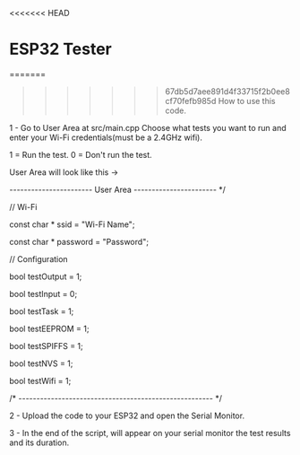 <<<<<<< HEAD
# ESP32 Tester

=======
>>>>>>> 67db5d7aee891d4f33715f2b0ee8cf70fefb985d
How to use this code.

1 - Go to User Area at src/main.cpp Choose what tests you want to run and enter your Wi-Fi credentials(must be a 2.4GHz wifi).

1 = Run the test.
0 = Don't run the test.

User Area will look like this ->
 
----------------------- User Area ----------------------- */
 
 
// Wi-Fi
 
const char * ssid = "Wi-Fi Name";
 
const char * password = "Password";
 

// Configuration
 
bool testOutput = 1;
 
bool testInput = 0;
 
bool testTask = 1;
 
bool testEEPROM = 1;
 
bool testSPIFFS = 1;
 
bool testNVS = 1;
 
bool testWifi = 1; 
 

 
/* ------------------------------------------------------ */
 

2 - Upload the code to your ESP32 and open the Serial Monitor.

3 - In the end of the script, will appear on your serial monitor the test results and its duration.
